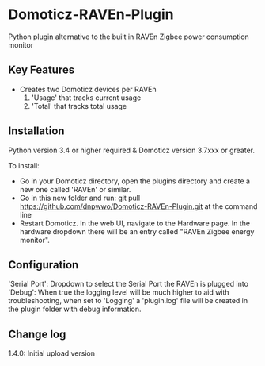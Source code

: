 # Domoticz-RAVEn-Plugin
Python plugin alternative to the built in RAVEn Zigbee power consumption monitor

## Key Features

* Creates two Domoticz devices per RAVEn
  1. 'Usage' that tracks current usage
  2. 'Total' that tracks total usage

## Installation

Python version 3.4 or higher required & Domoticz version 3.7xxx or greater.

To install:

* Go in your Domoticz directory, open the plugins directory and create a new one called 'RAVEn' or similar.
* Go in this new folder and run: git pull https://github.com/dnpwwo/Domoticz-RAVEn-Plugin.git at the command line
* Restart Domoticz.
In the web UI, navigate to the Hardware page. In the hardware dropdown there will be an entry called "RAVEn Zigbee energy monitor".

## Configuration

'Serial Port': Dropdown to select the Serial Port the RAVEn is plugged into
'Debug': When true the logging level will be much higher to aid with troubleshooting, when set to 'Logging' a 'plugin.log' file will be created in the plugin folder with debug information.

## Change log

1.4.0:  Initial upload version
